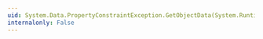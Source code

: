 ```yaml
---
uid: System.Data.PropertyConstraintException.GetObjectData(System.Runtime.Serialization.SerializationInfo,System.Runtime.Serialization.StreamingContext)
internalonly: False
---
```

